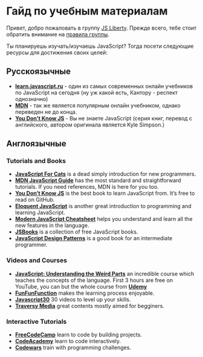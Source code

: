 # Гайд по учебным материалам

Привет, добро пожаловать в группу [JS Liberty](https://t.me/js_lib).
Прежде всего, тебе стоит обратить внимание на [правила группы](https://github.com/JS-Liberty/rules).

Ты планируешь изучать/изучаешь JavaScript? Тогда посети следующие ресурсы для достижения своих целей:

## Русскоязычные

- **[learn.javascript.ru](https://learn.javascript.ru)** - один из самых современных онлайн учебников по JavaScript на сегодня (ну уж какой есть, Кантору - респект однозначно)
- **[MDN](http://developer.mozilla.org/ru/)** - так же является популярным онлайн учебником, однако переведен не до конца.
- **[You Don't Know JS](https://github.com/azat-io/you-dont-know-js-ru)** - Вы не знаете JavaScript (серия книг, перевод с английского, автором оригинала является Kyle Simpson.)

## Англоязычные

### Tutorials and Books

- **[JavaScript For Cats](http://jsforcats.com/)** is a dead simply introduction for new programmers.
- **[MDN JavaScript Guide](https://developer.mozilla.org/docs/Web/JavaScript/Guide)** has the most standard and straightforward tutorials. If you need references, MDN is here for you too.
- **[You Don’t Know JS](https://github.com/getify/You-Dont-Know-JS)** is the best book to learn JavaScript from. It’s free to read on GitHub.
- **[Eloquent JavaScript](http://eloquentjavascript.net/)** is another great introduction to programming and learning JavaScript.
- **[Modern JavaScript Cheatsheet](https://github.com/mbeaudru/modern-js-cheatsheet)** helps you understand and learn all the new features in the language.
- **[JSBooks](http://jsbooks.revolunet.com/)** is a collection of free JavaScript books.
- **[JavaScript Design Patterns](http://shichuan.github.io/javascript-patterns/)** is a good book for an intermediate programmer.

### Videos and Courses

- **[JavaScript: Understanding the Weird Parts](https://www.youtube.com/watch?v=Bv_5Zv5c-Ts)** an incredible course which teaches the concepts of the language. First 3 hours are free on YouTube, you can but the whole course from **[Udemy](https://www.udemy.com/understand-javascript)**
- **[FunFunFunction](https://www.youtube.com/channel/UCO1cgjhGzsSYb1rsB4bFe4Q)** makes the learning process enjoyable.
- **[Javascript30](https://javascript30.com/)** 30 videos to level up your skills.
- **[Traversy Media](https://www.youtube.com/user/TechGuyWeb)** great contents mostly aimed for begginers.

### Interactive Tutorials

- **[FreeCodeCamp](https://www.freecodecamp.org/)** learn to code by building projects.
- **[CodeAcademy](https://www.codecademy.com/)** learn to code interactively.
- **[Codewars](https://www.codewars.com/)** train with programming challenges.
